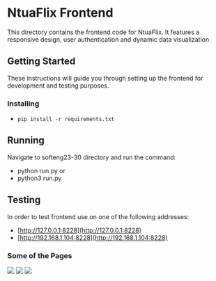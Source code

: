 # **NtuaFlix Frontend**
This directory contains the frontend code for NtuaFlix. It features a responsive design, user authentication and dynamic data visualization

## **Getting Started**
These instructions will guide you through setting up the frontend for development and testing purposes.

### **Installing**
- ``` pip install -r requirements.txt ```

 ## **Running**
 Navigate to softeng23-30 directory and run the command:
   - python run.py or
   - python3 run.py

## **Testing**
In order to test frontend use on one of the following addresses:
  - [http://127.0.0.1:8228](http://127.0.0.1:8228)
  - [http://192.168.1.104:8228](http://192.168.1.104:8228)
### **Some of the Pages**
![](https://github.com/ntua/softeng23-30/blob/main/assets/frontend-landing-1.png)
![](https://github.com/ntua/softeng23-30/blob/main/assets/frontend-landing-2.png)
![](https://github.com/ntua/softeng23-30/blob/main/assets/frontend-1.gif)
